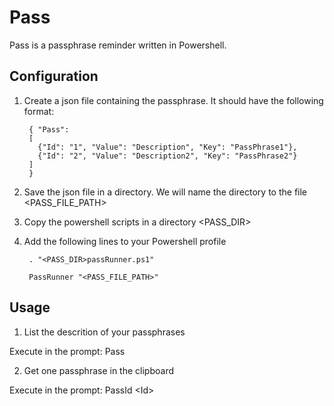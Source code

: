 Pass
====

Pass is a passphrase reminder written in Powershell.


Configuration
-------------
1. Create a json file containing the passphrase. It should have the following format:

        { "Pass":
        [
          {"Id": "1", "Value": "Description", "Key": "PassPhrase1"},
          {"Id": "2", "Value": "Description2", "Key": "PassPhrase2"}
        ]
        }

2. Save the json file in a directory. We will name the directory to the file \<PASS_FILE_PATH\>
3. Copy the powershell scripts in a directory \<PASS_DIR\>
4. Add the following lines to your Powershell profile

        . "<PASS_DIR>passRunner.ps1" 

        PassRunner "<PASS_FILE_PATH>"

Usage
-----

1. List the descrition of your passphrases

Execute in the prompt: Pass

2. Get one passphrase in the clipboard

Execute in the prompt: PassId \<Id\>
